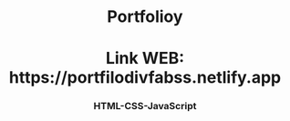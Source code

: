 <h1 align="center">Portfolioy</h1>
<h1 align="center">Link WEB: https://portfilodivfabss.netlify.app</h1>
<h3 align="center">HTML-CSS-JavaScript</h3>
